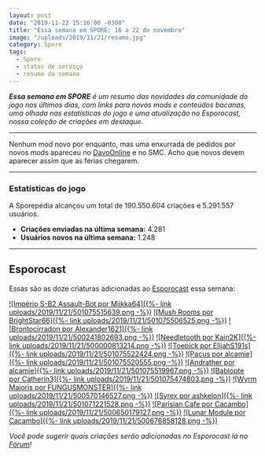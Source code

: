 ```yaml
---
layout: post
date: "2019-11-22 15:16:00 -0300"
title: "Essa semana em SPORE: 16 a 22 de novembro"
image: "/uploads/2019/11/21/resumo.jpg"
category: Spore
tags:
  - Spore
  - status de serviço
  - resumo da semana
---
```


_**Essa semana em SPORE** é um resumo das novidades da comunidade do jogo nos últimos dias, com links para novos mods e conteúdos bacanas, uma olhada nas estatísticas do jogo e uma atualização no Esporocast, nossa coleção de criações em destaque._

***

Nenhum mod novo por enquanto, mas uma enxurrada de pedidos por novos mods apareceu no [DavoOnline](http://www.davoonline.com/) e no SMC. Acho que novos devem aparecer assim que as férias chegarem.

***

### Estatísticas do jogo

A Sporepédia alcançou um total de 190.550.604 criações e 5.291.557 usuários.

- **Criações enviadas na última semana:** 4.281
- **Usuários novos na última semana:** 1.248

***

## Esporocast

Essas são as doze criaturas adicionadas ao [Esporocast](http://www.spore.com/sporepedia#qry=ssc-501057576550) essa semana:

[![Império S-B2 Assault-Bot por Miikka64]({%- link uploads/2019/11/21/501075515639.png -%})](http://www.spore.com/sporepedia#qry=sast-501075515639%3Assc-501057576550)
[![Mush Rooms por BrightStar66]({%- link uploads/2019/11/21/501075506525.png -%})](http://www.spore.com/sporepedia#qry=sast-501075506525%3Assc-501057576550)
[![Brontocirradon por Alexander1621]({%- link uploads/2019/11/21/500241802693.png -%})](http://www.spore.com/sporepedia#qry=sast-500241802693%3Assc-501057576550)
[![Needletooth por Kain2K]({%- link uploads/2019/11/21/500000813214.png -%})](http://www.spore.com/sporepedia#qry=sast-500000813214%3Assc-501057576550)
[![Toepick por ElijahS191s]({%- link uploads/2019/11/21/501075522424.png -%})](http://www.spore.com/sporepedia#qry=sast-501075522424%3Assc-501057576550)
[![Pacus por alcamie]({%- link uploads/2019/11/21/501075520555.png -%})](http://www.spore.com/sporepedia#qry=sast-501075520555%3Assc-501057576550)
[![Andrather por alcamie]({%- link uploads/2019/11/21/501075519967.png -%})](http://www.spore.com/sporepedia#qry=sast-501075519967%3Assc-501057576550)
[![Bablopte por Catherin3]({%- link uploads/2019/11/21/501075474803.png -%})](http://www.spore.com/sporepedia#qry=sast-501075474803%3Assc-501057576550)
[![Wyrm Majoris por FUNGUSMONSTER]({%- link uploads/2019/11/21/500570146527.png -%})](http://www.spore.com/sporepedia#qry=sast-500570146527%3Assc-501057576550)
[![Syrex por ashkelon]({%- link uploads/2019/11/21/501071221528.png -%})](http://www.spore.com/sporepedia#qry=sast-501071221528%3Assc-501057576550)
[![Parisian Cafe por Cacambo]({%- link uploads/2019/11/21/500650179127.png -%})](http://www.spore.com/sporepedia#qry=sast-500650179127%3Assc-501057576550)
[![Lunar Module por Cacambo]({%- link uploads/2019/11/21/500676858128.png -%})](http://www.spore.com/sporepedia#qry=sast-500676858128%3Assc-501057576550)
  
_Você pode sugerir quais criações serão adicionadas no Esporocast lá no [Fórum](https://forum.esporo.net/d/18-conheca-o-esporocast)!_
